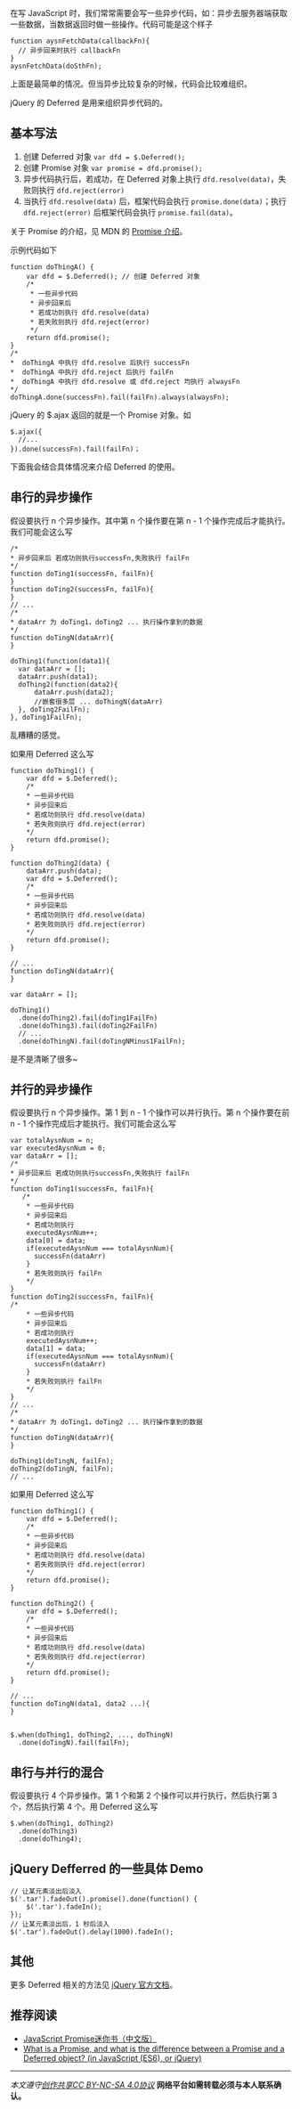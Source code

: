 在写 JavaScript 时，我们常常需要会写一些异步代码，如：异步去服务器端获取一些数据，当数据返回时做一些操作。代码可能是这个样子
```
function aysnFetchData(callbackFn){
  // 异步回来时执行 callbackFn
}
aysnFetchData(doSthFn);
```

上面是最简单的情况。但当异步比较复杂的时候，代码会比较难组织。 

jQuery 的 Deferred 是用来组织异步代码的。

## 基本写法
1. 创建 Deferred 对象 `var dfd = $.Deferred();`
1. 创建 Promise 对象 `var promise = dfd.promise();`
1. 异步代码执行后，若成功，在 Deferred 对象上执行 `dfd.resolve(data)`，失败则执行 `dfd.reject(error)`
1. 当执行 `dfd.resolve(data)` 后，框架代码会执行 `promise.done(data)`；执行 `dfd.reject(error)` 后框架代码会执行 `promise.fail(data)`。

关于 Promise 的介绍，见 MDN 的 [Promise 介绍](https://developer.mozilla.org/zh-CN/docs/Web/JavaScript/Reference/Global_Objects/Promise)。

示例代码如下
```
function doThingA() {
    var dfd = $.Deferred(); // 创建 Deferred 对象
    /*
     * 一些异步代码
     * 异步回来后
     * 若成功则执行 dfd.resolve(data)
     * 若失败则执行 dfd.reject(error)
     */
    return dfd.promise();
}
/*
*  doThingA 中执行 dfd.resolve 后执行 successFn
*  doThingA 中执行 dfd.reject 后执行 failFn
*  doThingA 中执行 dfd.resolve 或 dfd.reject 均执行 alwaysFn
*/
doThingA.done(successFn).fail(failFn).always(alwaysFn);
```

jQuery 的 $.ajax 返回的就是一个 Promise 对象。如
```
$.ajax({
  //...
}).done(successFn).fail(failFn)；
```

下面我会结合具体情况来介绍 Deferred 的使用。

## 串行的异步操作
假设要执行 n 个异步操作。其中第 n 个操作要在第 n - 1 个操作完成后才能执行。我们可能会这么写
```
/*
* 异步回来后 若成功则执行successFn,失败执行 failFn
*/
function doTing1(successFn, failFn){
}
function doTing2(successFn, failFn){
}
// ...
/*
* dataArr 为 doTing1，doTing2 ... 执行操作拿到的数据
*/
function doTingN(dataArr){
}

doThing1(function(data1){
  var dataArr = [];
  dataArr.push(data1);
  doThing2(function(data2){
      dataArr.push(data2);
      //嵌套很多层 ... doThingN(dataArr)
  }, doTing2FailFn);
}, doTing1FailFn);
```
乱糟糟的感觉。

如果用 Deferred 这么写
```
function doThing1() {
    var dfd = $.Deferred();
    /*
    * 一些异步代码
    * 异步回来后
    * 若成功则执行 dfd.resolve(data)
    * 若失败则执行 dfd.reject(error)
    */
    return dfd.promise();
}

function doThing2(data) {
    dataArr.push(data);
    var dfd = $.Deferred();
    /*
    * 一些异步代码
    * 异步回来后
    * 若成功则执行 dfd.resolve(data)
    * 若失败则执行 dfd.reject(error)
    */
    return dfd.promise();
}

// ...
function doTingN(dataArr){
}

var dataArr = [];

doThing1()
  .done(doThing2).fail(doTing1FailFn)
  .done(doThing3).fail(doTing2FailFn)
  // ...
  .done(doThingN).fail(doTingNMinus1FailFn);
```

是不是清晰了很多~

## 并行的异步操作
假设要执行 n 个异步操作。第 1 到 n - 1 个操作可以并行执行。第 n 个操作要在前 n - 1 个操作完成后才能执行。我们可能会这么写
```
var totalAysnNum = n;
var executedAysnNum = 0;
var dataArr = [];
/*
* 异步回来后 若成功则执行successFn,失败执行 failFn
*/
function doTing1(successFn, failFn){
   /*
    * 一些异步代码
    * 异步回来后
    * 若成功则执行
    executedAysnNum++;
    data[0] = data;
    if(executedAysnNum === totalAysnNum){
      successFn(dataArr)
    }
    * 若失败则执行 failFn
    */
}
function doTing2(successFn, failFn){
/*
    * 一些异步代码
    * 异步回来后
    * 若成功则执行
    executedAysnNum++;
    data[1] = data;
    if(executedAysnNum === totalAysnNum){
      successFn(dataArr)
    }
    * 若失败则执行 failFn
    */
}
// ...
/*
* dataArr 为 doTing1，doTing2 ... 执行操作拿到的数据
*/
function doTingN(dataArr){
}

doThing1(doTingN, failFn);
doThing2(doTingN, failFn);
// ...
```

如果用 Deferred 这么写
```
function doThing1() {
    var dfd = $.Deferred();
    /*
    * 一些异步代码
    * 异步回来后
    * 若成功则执行 dfd.resolve(data)
    * 若失败则执行 dfd.reject(error)
    */
    return dfd.promise();
}

function doThing2() {
    var dfd = $.Deferred();
    /*
    * 一些异步代码
    * 异步回来后
    * 若成功则执行 dfd.resolve(data)
    * 若失败则执行 dfd.reject(error)
    */
    return dfd.promise();
}

// ...
function doTingN(data1, data2 ...){
}


$.when(doThing1, doThing2, ..., doThingN)
  .done(doTingN).fail(failFn);
```

## 串行与并行的混合
假设要执行 4 个异步操作。第 1 个和第 2 个操作可以并行执行，然后执行第 3 个，然后执行第 4 个。用 Deferred 这么写
```
$.when(doThing1, doThing2)
  .done(doThing3)
  .done(doThing4);
```

## jQuery Defferred 的一些具体 Demo
```
// 让某元素淡出后淡入
$('.tar').fadeOut().promise().done(function() {
    $('.tar').fadeIn();
});
// 让某元素淡出后，1 秒后淡入
$('.tar').fadeOut().delay(1000).fadeIn();
```
## 其他
更多 Deferred 相关的方法见 [jQuery 官方文档](http://api.jquery.com/category/deferred-object/)。

## 推荐阅读
*  [JavaScript Promise迷你书（中文版）](http://liubin.org/promises-book/javascript-promise-book.pdf)
* [What is a Promise, and what is the difference between a Promise and a Deferred object? (in JavaScript (ES6), or jQuery)](http://kenneth-kin-lum.blogspot.co.id/2015/11/what-is-promise-and-what-is-difference.html)


***

*本文遵守[创作共享CC BY-NC-SA 4.0协议](http://creativecommons.org/licenses/by-nc-sa/4.0/)*
**网络平台如需转载必须与本人联系确认。**
